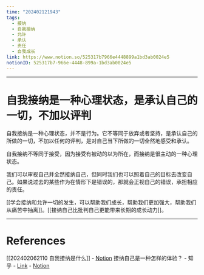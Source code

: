 ```yaml
---
time: "202402121943"
tags:
  - 接纳
  - 自我接纳
  - 允许
  - 承认
  - 责任
  - 自我成长
link: https://www.notion.so/525317b7966e4448899a1bd3ab0024e5
notionID: 525317b7-966e-4448-899a-1bd3ab0024e5
---
```


--- 
# 自我接纳是一种心理状态，是承认自己的一切，不加以评判

自我接纳是一种心理状态，并不是行为。它不等同于放弃或者坚持，是承认自己的所做的一切，不加以任何的评判，是对自己当下所做的一切全然地感受和承认。

自我接纳不等同于接受，因为接受有被动的以为所在，而接纳是很主动的一种心理状态。

我们可以审视自己并全然接纳自己，但同时我们也可以照着自己的目标去改变自己。如果说过去的某些作为在情形下是错误的，那就会正视自己的错误，承担相应的责任。

[[学会接纳和允许一切的发生，可以帮助我们成长，帮助我们更加强大，帮助我们从痛苦中抽离]]。[[接纳自己比批判自己更能带来长期的成长动力]]。

---
# References

[[202402062110 自我接纳是什么]] - [Notion](https://www.notion.so/202402062110-cad028ed23094968a5a849dcc307f5d4?pvs=4)
接纳自己是一种怎样的体验？ - 知乎 - [Link](https://www.zhihu.com/question/33318434/answer/1309279678) - [Notion](https://www.notion.so/dd9d5af67e624fd5861f58f2416f7a10?pvs=21)